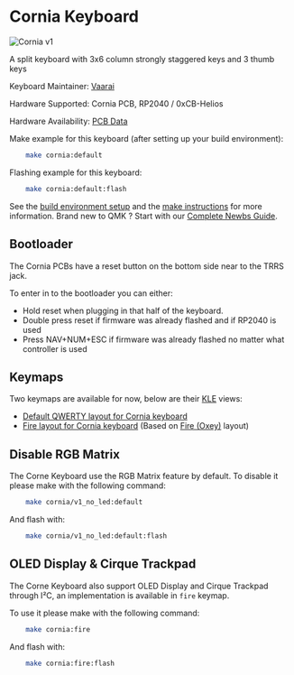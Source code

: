 # Cornia Keyboard

![Cornia v1](https://imgur.com/3vRlvi3)

A split keyboard with 3x6 column strongly staggered keys and 3 thumb keys

Keyboard Maintainer: [Vaarai](https://github.com/Vaarai) 

Hardware Supported: Cornia PCB, RP2040 / 0xCB-Helios

Hardware Availability: [PCB Data](https://github.com/Vaarai/Cornia)

Make example for this keyboard (after setting up your build environment):
```sh
    make cornia:default
```

Flashing example for this keyboard:
```sh
    make cornia:default:flash
```

See the [build environment setup](https://docs.qmk.fm/#/getting_started_build_tools) and the [make instructions](https://docs.qmk.fm/#/getting_started_make_guide) for more information. Brand new to QMK ? Start with our [Complete Newbs Guide](https://docs.qmk.fm/#/newbs).

## Bootloader

The Cornia PCBs have a reset button on the bottom side near to the TRRS jack.

To enter in to the bootloader you can either:
- Hold reset when plugging in that half of the keyboard.
- Double press reset if firmware was already flashed and if RP2040 is used
- Press NAV+NUM+ESC if firmware was already flashed no matter what controller is used

## Keymaps

Two keymaps are available for now, below are their [KLE](https://www.keyboard-layout-editor.com/) views:
- [Default QWERTY layout for Cornia keyboard](https://www.keyboard-layout-editor.com/#/gists/5af136790cefe4b35cdf02ca52c1fccc)
- [Fire layout for Cornia keyboard](https://www.keyboard-layout-editor.com/#/gists/a40345c92e1f3f326426ef890ebf4d1c) (Based on [Fire (Oxey)](https://docs.google.com/document/d/1Ic-h8UxGe5-Q0bPuYNgE3NoWiI8ekeadvSQ5YysrwII) layout)

## Disable RGB Matrix

The Corne Keyboard use the RGB Matrix feature by default. To disable it please make with the following command:
```sh
    make cornia/v1_no_led:default
```

And flash with:
```sh
    make cornia/v1_no_led:default:flash
```

## OLED Display & Cirque Trackpad

The Corne Keyboard also support OLED Display and Cirque Trackpad through I²C, an implementation is available in `fire` keymap.

To use it please make with the following command:
```sh
    make cornia:fire
```

And flash with:
```sh
    make cornia:fire:flash
```